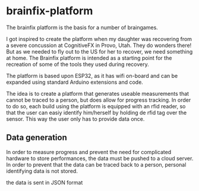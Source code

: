 # brainfix-platform
The brainfix platform is the basis for a number of braingames.

I got inspired to create the platform when my daughter was recovering from a severe concussion at CognitiveFX in Provo, Utah. They do wonders there! But as we needed to fly out to the US for her to recover, we need something at home. The Brainfix platform is intended as a starting point for the recreation of some of the tools they used during recovery.

The platform is based upon ESP32, as it has wifi on-board and can be expanded using standard Arduino extensions and code.

The idea is to create a platform that generates useable measurements that cannot be traced to a person, but does allow for progress tracking. In order to do so, each build using the platform is equipped with an rfid reader, so that the user can easiy identify him/herself by holding de rfid tag over the sensor. This way the user only has to provide data once.

## Data generation
In order to measure progress and prevent the need for complicated hardware to store performances, the data must be pushed to a cloud server. In order to prevent that the data can be traced back to a person, personal identifying data is not stored. 

the data is sent in JSON format
